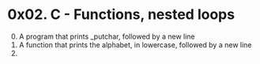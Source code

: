 # 0x02. C - Functions, nested loops
0. A program that prints _putchar, followed by a new line
1. A function that prints the alphabet, in lowercase, followed by a new line
3. 
